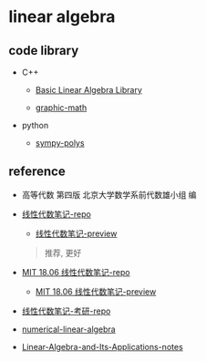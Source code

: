 # linear algebra

## code library

- C++

  - [Basic Linear Algebra Library](https://www.boost.org/doc/libs/1_65_1/libs/numeric/ublas/doc/index.html)

  - [graphic-math](http://ggt.sourceforge.net/gmtlProgrammersGuide-0.6.1-html/index.html)

- python

  - [sympy-polys](https://docs.sympy.org/latest/modules/polys/basics.html#introduction)

## reference

- 高等代数 第四版 北京大学数学系前代数雄小组 编

- [线性代数笔记-repo](https://github.com/zlotus/notes-linear-algebra)

  - [线性代数笔记-preview](https://nbviewer.org/github/zlotus/notes-linear-algebra/blob/master/ReadMe.ipynb)

  > 推荐, 更好

- [MIT 18.06 线性代数笔记-repo](https://github.com/apachecn/mit-18.06-linalg-notes)

  - [MIT 18.06 线性代数笔记-preview](https://linalg.apachecn.org/#/)

- [线性代数笔记-考研-repo](https://github.com/Didnelpsun/Math/tree/master/linear-algebra)

- [numerical-linear-algebra](https://github.com/fastai/numerical-linear-algebra)

- [Linear-Algebra-and-Its-Applications-notes](https://github.com/huangtinglin/Linear-Algebra-and-Its-Applications-notes)
